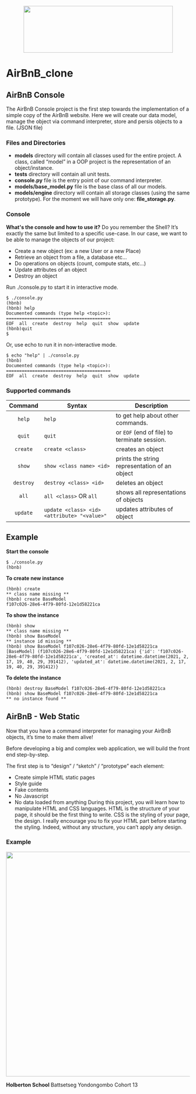 <p align="center">
  <img width="409" height="128" src="https://www.holbertonschool.com/holberton-logo.png">
</p>

# AirBnB_clone

## AirBnB Console

The AirBnB Console project is the first step towards the implementation of a simple copy of the AirBnB website. Here we will create our data model, manage the object via command interpreter, store and persis objects to a file. (JSON file)

### Files and Directories
- **models** directory will contain all classes used for the entire project. A class, called “model” in a OOP project is the representation of an object/instance.
- **tests** directory will contain all unit tests.
- **console.py** file is the entry point of our command interpreter.
- **models/base_model.py** file is the base class of all our models.
- **models/engine** directory will contain all storage classes (using the same prototype). For the moment we will have only one: **file_storage.py**.


### Console
**What's the console and how to use it?**
Do you remember the Shell? It’s exactly the same but limited to a specific use-case. In our case, we want to be able to manage the objects of our project:

- Create a new object (ex: a new User or a new Place)
- Retrieve an object from a file, a database etc…
- Do operations on objects (count, compute stats, etc…)
- Update attributes of an object
- Destroy an object

Run ./console.py to start it in interactive mode.

```
$ ./console.py
(hbnb)
(hbnb) help
Documented commands (type help <topic>):
========================================
EOF  all  create  destroy  help  quit  show  update
(hbnb)quit
$
```
Or, use echo to run it in non-interactive mode.
```
$ echo "help" | ./console.py
(hbnb)
Documented commands (type help <topic>):
========================================
EOF  all  create  destroy  help  quit  show  update
```

### Supported commands

| Command  | Syntax                        |Description                                    |  
|:-------: | ------------------------------|----------------|  
| `help`   |`help`                         |to get help about other commands.             |  
| `quit`   |`quit`                         |or `EOF` (end of file) to terminate session.   | 
| `create` |`create <class>`               |creates an object |
|`show`    |`show <class name> <id>`       |prints the string representation of an object|
| `destroy`|`destroy <class> <id>`         |deletes an object|
|`all`     |`all <class>` OR `all`         |shows all representations of objects|
|`update`  |`update <class> <id> <attribute> "<value>"`	      |updates attributes of object|


## Example
**Start the console**
```
$ ./console.py
(hbnb)
```

**To create new instance**
```
(hbnb) create
** class name missing **
(hbnb) create BaseModel
f107c026-28e6-4f79-80fd-12e1d58221ca
```
**To show the instance**
```
(hbnb) show
** class name missing **
(hbnb) show BaseModel
** instance id missing **
(hbnb) show BaseModel f107c026-28e6-4f79-80fd-12e1d58221ca
[BaseModel] (f107c026-28e6-4f79-80fd-12e1d58221ca) {'id': 'f107c026-28e6-4f79-80fd-12e1d58221ca', 'created_at': datetime.datetime(2021, 2, 17, 19, 40, 29, 391412), 'updated_at': datetime.datetime(2021, 2, 17, 19, 40, 29, 391412)}
```
**To delete the instance**
```
(hbnb) destroy BaseModel f107c026-28e6-4f79-80fd-12e1d58221ca
(hbnb) show BaseModel f107c026-28e6-4f79-80fd-12e1d58221ca
** no instance found **
```

## AirBnB - Web Static
Now that you have a command interpreter for managing your AirBnB objects, it’s time to make them alive!

Before developing a big and complex web application, we will build the front end step-by-step.

The first step is to “design” / “sketch” / “prototype” each element:

- Create simple HTML static pages
- Style guide
- Fake contents
- No Javascript
- No data loaded from anything
During this project, you will learn how to manipulate HTML and CSS languages. HTML is the structure of your page, it should be the first thing to write. CSS is the styling of your page, the design. I really encourage you to fix your HTML part before starting the styling. Indeed, without any structure, you can’t apply any design.

### Example
<p align="center">
  <img width="902" height="614" src="https://github.com/Battsetseg20/AirBnB_clone/blob/main/web_static/images/Output.png">
</p>



**Holberton School**
Battsetseg Yondongombo Cohort 13
